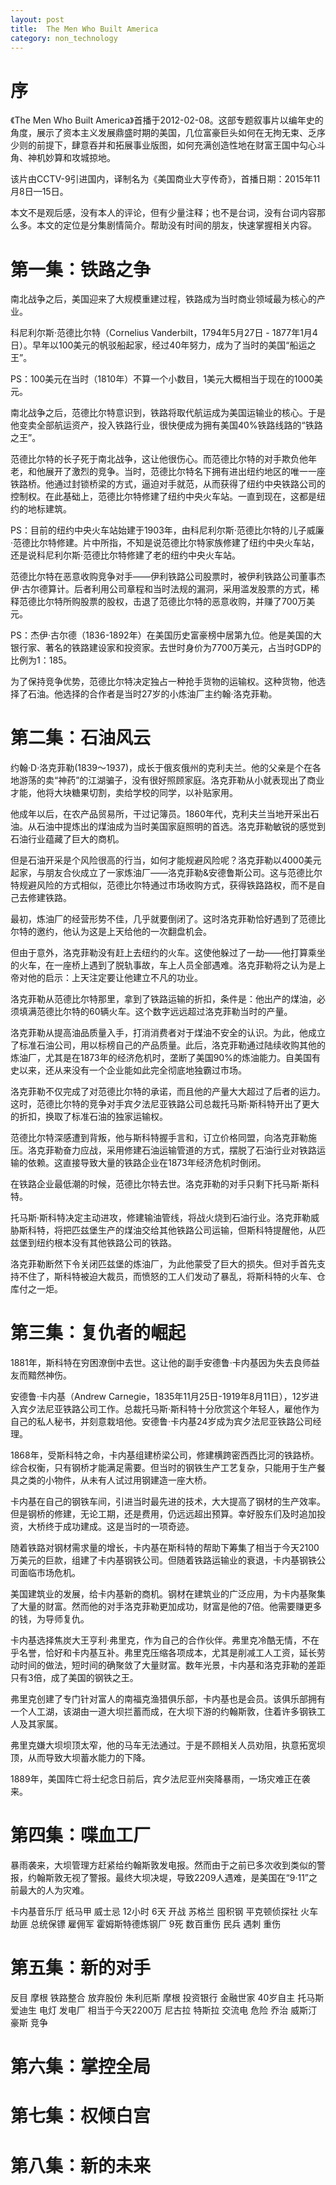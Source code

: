 ```yaml
---
layout: post
title:  The Men Who Built America
category: non_technology 
---
```


# 序

《The Men Who Built America》首播于2012-02-08。这部专题叙事片以编年史的角度，展示了资本主义发展鼎盛时期的美国，几位富豪巨头如何在无拘无束、乏序少则的前提下，肆意吞并和拓展事业版图，如何充满创造性地在财富王国中勾心斗角、神机妙算和攻城掠地。

该片由CCTV-9引进国内，译制名为《美国商业大亨传奇》，首播日期：2015年11月8日—15日。

本文不是观后感，没有本人的评论，但有少量注释；也不是台词，没有台词内容那么多。本文的定位是分集剧情简介。帮助没有时间的朋友，快速掌握相关内容。

# 第一集：铁路之争

南北战争之后，美国迎来了大规模重建过程，铁路成为当时商业领域最为核心的产业。

科尼利尔斯·范德比尔特（Cornelius Vanderbilt，1794年5月27日 - 1877年1月4日）。早年以100美元的帆驳船起家，经过40年努力，成为了当时的美国“船运之王”。

PS：100美元在当时（1810年）不算一个小数目，1美元大概相当于现在的1000美元。

南北战争之后，范德比尔特意识到，铁路将取代航运成为美国运输业的核心。于是他变卖全部航运资产，投入铁路行业，很快便成为拥有美国40%铁路线路的“铁路之王”。

范德比尔特的长子死于南北战争，这让他很伤心。而范德比尔特的对手欺负他年老，和他展开了激烈的竞争。当时，范德比尔特名下拥有进出纽约地区的唯一一座铁路桥。他通过封锁桥梁的方式，逼迫对手就范，从而获得了纽约中央铁路公司的控制权。在此基础上，范德比尔特修建了纽约中央火车站。一直到现在，这都是纽约的地标建筑。

PS：目前的纽约中央火车站始建于1903年，由科尼利尔斯·范德比尔特的儿子威廉·范德比尔特修建。片中所指，不知是说范德比尔特家族修建了纽约中央火车站，还是说科尼利尔斯·范德比尔特修建了老的纽约中央火车站。

范德比尔特在恶意收购竞争对手——伊利铁路公司股票时，被伊利铁路公司董事杰伊·古尔德算计。后者利用公司章程和当时法规的漏洞，采用滥发股票的方式，稀释范德比尔特所购股票的股权，击退了范德比尔特的恶意收购，并赚了700万美元。

PS：杰伊·古尔德（1836-1892年）在美国历史富豪榜中居第九位。他是美国的大银行家、著名的铁路建设家和投资家。去世时身价为7700万美元，占当时GDP的比例为1：185。

为了保持竞争优势，范德比尔特决定独占一种抢手货物的运输权。这种货物，他选择了石油。他选择的合作者是当时27岁的小炼油厂主约翰·洛克菲勒。

# 第二集：石油风云

约翰·D·洛克菲勒(1839～1937)，成长于俄亥俄州的克利夫兰。他的父亲是个在各地游荡的卖“神药”的江湖骗子，没有很好照顾家庭。洛克菲勒从小就表现出了商业才能，他将大块糖果切割，卖给学校的同学，以补贴家用。

他成年以后，在农产品贸易所，干过记簿员。1860年代，克利夫兰当地开采出石油。从石油中提炼出的煤油成为当时美国家庭照明的首选。洛克菲勒敏锐的感觉到石油行业蕴藏了巨大的商机。

但是石油开采是个风险很高的行当，如何才能规避风险呢？洛克菲勒以4000美元起家，与朋友合伙成立了一家炼油厂——洛克菲勒&安德鲁斯公司。这与范德比尔特规避风险的方式相似，范德比尔特通过市场收购方式，获得铁路路权，而不是自己去修建铁路。

最初，炼油厂的经营形势不佳，几乎就要倒闭了。这时洛克菲勒恰好遇到了范德比尔特的邀约，他认为这是上天给他的一次翻盘机会。

但由于意外，洛克菲勒没有赶上去纽约的火车。这使他躲过了一劫——他打算乘坐的火车，在一座桥上遇到了脱轨事故，车上人员全部遇难。洛克菲勒将之认为是上帝对他的启示：上天注定要让他建立不凡的功业。

洛克菲勒从范德比尔特那里，拿到了铁路运输的折扣，条件是：他出产的煤油，必须填满范德比尔特的60辆火车。这个数字远远超过洛克菲勒当时的产量。

洛克菲勒从提高油品质量入手，打消消费者对于煤油不安全的认识。为此，他成立了标准石油公司，用以标榜自己的产品质量。此后，洛克菲勒通过陆续收购其他的炼油厂，尤其是在1873年的经济危机时，垄断了美国90%的炼油能力。自美国有史以来，还从来没有一个企业能如此完全彻底地独霸过市场。

洛克菲勒不仅完成了对范德比尔特的承诺，而且他的产量大大超过了后者的运力。这时，范德比尔特的竞争对手宾夕法尼亚铁路公司总裁托马斯·斯科特开出了更大的折扣，换取了标准石油的独家运输权。

范德比尔特深感遭到背叛，他与斯科特握手言和，订立价格同盟，向洛克菲勒施压。洛克菲勒奋力应战，采用修建石油运输管道的方式，摆脱了石油行业对铁路运输的依赖。这直接导致大量的铁路企业在1873年经济危机时倒闭。

在铁路企业最低潮的时候，范德比尔特去世。洛克菲勒的对手只剩下托马斯·斯科特。

托马斯·斯科特决定主动进攻，修建输油管线，将战火烧到石油行业。洛克菲勒威胁斯科特，将把匹兹堡生产的煤油交给其他铁路公司运输，但斯科特提醒他，从匹兹堡到纽约根本没有其他铁路公司的铁路。

洛克菲勒断然下令关闭匹兹堡的炼油厂，为此他蒙受了巨大的损失。但对手首先支持不住了，斯科特被迫大裁员，而愤怒的工人们发动了暴乱，将斯科特的火车、仓库付之一炬。

# 第三集：复仇者的崛起

1881年，斯科特在穷困潦倒中去世。这让他的副手安德鲁·卡内基因为失去良师益友而黯然神伤。

安德鲁·卡内基（Andrew Carnegie，1835年11月25日-1919年8月11日），12岁进入宾夕法尼亚铁路公司工作。总裁托马斯·斯科特十分欣赏这个年轻人，雇他作为自己的私人秘书，并刻意栽培他。安德鲁·卡内基24岁成为宾夕法尼亚铁路公司经理。

1868年，受斯科特之命，卡内基组建桥梁公司，修建横跨密西西比河的铁路桥。综合权衡，只有钢桥才能满足需要。但当时的钢铁生产工艺复杂，只能用于生产餐具之类的小物件，从未有人试过用钢建造一座大桥。

卡内基在自己的钢铁车间，引进当时最先进的技术，大大提高了钢材的生产效率。但是钢桥的修建，无论工期，还是费用，仍远远超出预算。幸好股东们及时追加投资，大桥终于成功建成。这是当时的一项奇迹。

随着铁路对钢材需求量的增长，卡内基在斯科特的帮助下筹集了相当于今天2100万美元的巨款，组建了卡内基钢铁公司。但随着铁路运输业的衰退，卡内基钢铁公司面临市场危机。

美国建筑业的发展，给卡内基新的商机。钢材在建筑业的广泛应用，为卡内基聚集了大量的财富。然而他的对手洛克菲勒更加成功，财富是他的7倍。他需要赚更多的钱，为导师复仇。

卡内基选择焦炭大王亨利·弗里克，作为自己的合作伙伴。弗里克冷酷无情，不在乎名誉，恰好和卡内基互补。弗里克压缩各项成本，尤其是削减工人工资，延长劳动时间的做法，短时间的确聚敛了大量财富。数年光景，卡内基和洛克菲勒的差距只有3倍，成了美国的钢铁之王。

弗里克创建了专门针对富人的南福克渔猎俱乐部，卡内基也是会员。该俱乐部拥有一个人工湖，该湖由一道大坝拦蓄而成，在大坝下游的约翰斯敦，住着许多钢铁工人及其家属。

弗里克嫌大坝坝顶太窄，他的马车无法通过。于是不顾相关人员劝阻，执意拓宽坝顶，从而导致大坝蓄水能力的下降。

1889年，美国阵亡将士纪念日前后，宾夕法尼亚州突降暴雨，一场灾难正在袭来。

# 第四集：喋血工厂

暴雨袭来，大坝管理方赶紧给约翰斯敦发电报。然而由于之前已多次收到类似的警报，约翰斯敦无视了警报。最终大坝决堤，导致2209人遇难，是美国在“9·11”之前最大的人为灾难。



卡内基音乐厅 纸马甲 威士忌 12小时 6天 开战 苏格兰 囤积钢 平克顿侦探社 火车劫匪 总统保镖 雇佣军 霍姆斯特德炼钢厂 9死 数百重伤 民兵 遇刺 重伤

# 第五集：新的对手

反目 摩根 铁路整合 放弃股份 朱利厄斯 摩根 投资银行 金融世家 40岁自主 托马斯 爱迪生 电灯 发电厂 相当于今天2200万 尼古拉 特斯拉 交流电 危险 乔治 威斯汀豪斯 竞争

# 第六集：掌控全局



# 第七集：权倾白宫



# 第八集：新的未来




